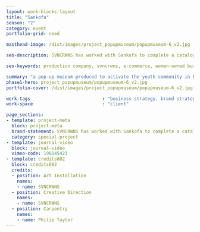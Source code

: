 ```yaml
---
layout: work-blocks-layout
title: "Sankofa"
season: "2"
category: event
portfolio-grid: need

masthead-image: /dist/images/project_popupmuseum/popupmuseum-6_v2.jpg

seo-description: SVNCRWNS has worked with Sankofa to complete a catalog of work.  We offered brand styling, consulting, event activation, and content production.

seo-keywords: production company, svncrwns, e-commerce, women-owned businesses, creative team, consulting, business operations, launch my brand, manage my brand, photography, videography, special projects

summary: "a pop-up museum produced to activate the youth community in Baltimore"
phase1-hero: project_popupmuseum/popupmuseum-6_v2.jpg
portfolio-cover: /dist/images/project_popupmuseum/popupmuseum-6_v2.jpg

work-tags 							: "business strategy, brand strategy, brand activation, social media management, photography, short film, art installation"
work-space 							: "client"

page_sections:
- template: project-meta
  block: project-meta
  brand-statement: SVNCRWNS has worked with Sankofa to complete a catalog of work.  We offered brand styling, consulting, event activation, and content production.
  category: special-project
- template: journal-video
  block: journal-video
  vimeo-code: 198145423
- template: credits002
  block: credits002
  credits:
  - position: Art Installation
    names:
    - name: SVNCRWNS
  - position: Creative Direction
    names:
    - name: SVNCRWNS
  - position: Carpentry
    names:
    - name: Philip Taylor
---
```


